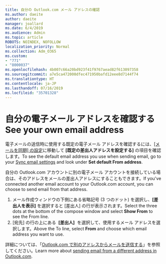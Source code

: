 ```yaml
---
title: 自分の Outlook.com メール アドレスの確認
ms.author: daeite
author: daeite
manager: joallard
ms.date: 6/4/2019
ms.audience: Admin
ms.topic: article
ROBOTS: NOINDEX, NOFOLLOW
localization_priority: Normal
ms.collection: Adm_O365
ms.custom:
- "771"
- "8000037"
ms.openlocfilehash: 4b007c66a20bd923f41f9767aead82f613097358
ms.sourcegitcommit: a7e5ca472000dfec471950bafd12eee8d7144f74
ms.translationtype: HT
ms.contentlocale: ja-JP
ms.lasthandoff: 07/16/2019
ms.locfileid: "35701328"
---
```

# <a name="see-your-own-email-address"></a><span data-ttu-id="4d874-102">自分の電子メール アドレスを確認する</span><span class="sxs-lookup"><span data-stu-id="4d874-102">See your own email address</span></span>

<span data-ttu-id="4d874-103">電子メールの送信時に使用する既定の電子メール アドレスを確認するには、[[メールを同期] の設定](https://outlook.live.com/mail/options/mail/accounts)に移動して **[既定の差出人アドレスを設定する]** の項目を確認します。</span><span class="sxs-lookup"><span data-stu-id="4d874-103">To see the default email address you use when sending email, go to your [Sync email settings](https://outlook.live.com/mail/options/mail/accounts) and look under **Set default From address**.</span></span>

<span data-ttu-id="4d874-104">自分の Outlook.com アカウントに別の電子メール アカウントを接続している場合は、そのアドレスをメールの差出人アドレスにすることもできます。</span><span class="sxs-lookup"><span data-stu-id="4d874-104">If you've connected another email account to your Outlook.com account, you can choose to send email from that address.</span></span>

1. <span data-ttu-id="4d874-105">メール作成ウィンドウの下側にある省略記号 (3 つのドット) を選択し、**[差出人を表示]** を選択すると [差出人] の行が表示されます。</span><span class="sxs-lookup"><span data-stu-id="4d874-105">Select the three dots at the bottom of the compose window and select **Show From** to see the From line.</span></span>
2. <span data-ttu-id="4d874-106">[宛先] の行の上にある  **[差出人]**  を選択して、使用するメール アドレスを選択します。</span><span class="sxs-lookup"><span data-stu-id="4d874-106">Above the To line, select **From** and choose which email address you want to use.</span></span>

<span data-ttu-id="4d874-107">詳細については、「[Outlook.com で別のアドレスからメールを送信する](https://support.office.com/article/ccba89cb-141c-4a36-8c56-6d16a8556d2e?wt.mc_id=Office_Outlook_com_Alchemy)」を参照してください。</span><span class="sxs-lookup"><span data-stu-id="4d874-107">Learn more about [sending email from a different address in Outlook.com](https://support.office.com/article/ccba89cb-141c-4a36-8c56-6d16a8556d2e?wt.mc_id=Office_Outlook_com_Alchemy).</span></span>